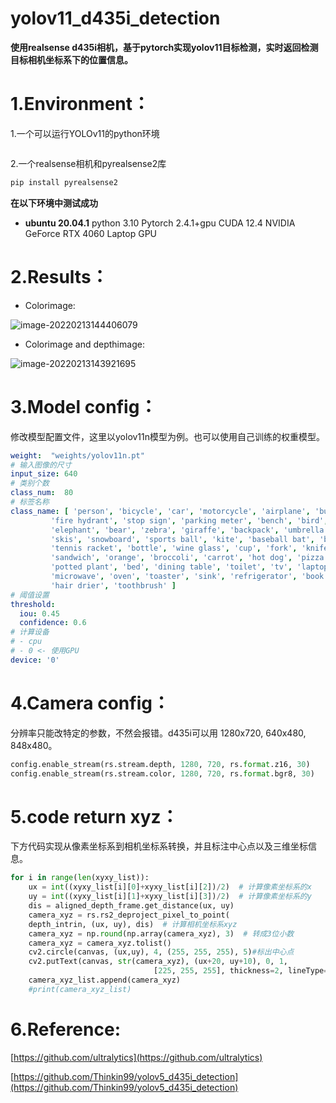 # yolov11_d435i_detection
**使用realsense d435i相机，基于pytorch实现yolov11目标检测，实时返回检测目标相机坐标系下的位置信息。**

# 1.Environment：

1.一个可以运行YOLOv11的python环境

```bash

```

2.一个realsense相机和pyrealsense2库

```bash
pip install pyrealsense2
```

**在以下环境中测试成功**

- **ubuntu 20.04.1** python 3.10 Pytorch 2.4.1+gpu CUDA 12.4 NVIDIA GeForce RTX 4060 Laptop GPU

# 2.Results：

- Colorimage:

![image-20220213144406079](https://github.com/Thinkin99/yolov5_d435i_detection/blob/main/image/image-20220213144406079.png)

- Colorimage and depthimage:

![image-20220213143921695](https://github.com/Thinkin99/yolov5_d435i_detection/blob/main/image/image-20220213143921695.png)

# 3.Model config：

修改模型配置文件，这里以yolov11n模型为例。也可以使用自己训练的权重模型。

```yaml
weight:  "weights/yolov11n.pt"
# 输入图像的尺寸
input_size: 640
# 类别个数
class_num:  80
# 标签名称
class_name: [ 'person', 'bicycle', 'car', 'motorcycle', 'airplane', 'bus', 'train', 'truck', 'boat', 'traffic light',
         'fire hydrant', 'stop sign', 'parking meter', 'bench', 'bird', 'cat', 'dog', 'horse', 'sheep', 'cow',
         'elephant', 'bear', 'zebra', 'giraffe', 'backpack', 'umbrella', 'handbag', 'tie', 'suitcase', 'frisbee',
         'skis', 'snowboard', 'sports ball', 'kite', 'baseball bat', 'baseball glove', 'skateboard', 'surfboard',
         'tennis racket', 'bottle', 'wine glass', 'cup', 'fork', 'knife', 'spoon', 'bowl', 'banana', 'apple',
         'sandwich', 'orange', 'broccoli', 'carrot', 'hot dog', 'pizza', 'donut', 'cake', 'chair', 'couch',
         'potted plant', 'bed', 'dining table', 'toilet', 'tv', 'laptop', 'mouse', 'remote', 'keyboard', 'cell phone',
         'microwave', 'oven', 'toaster', 'sink', 'refrigerator', 'book', 'clock', 'vase', 'scissors', 'teddy bear',
         'hair drier', 'toothbrush' ]
# 阈值设置
threshold:
  iou: 0.45
  confidence: 0.6
# 计算设备
# - cpu
# - 0 <- 使用GPU
device: '0'
```

# 4.Camera config：

分辨率只能改特定的参数，不然会报错。d435i可以用 1280x720, 640x480, 848x480。

```python
config.enable_stream(rs.stream.depth, 1280, 720, rs.format.z16, 30)
config.enable_stream(rs.stream.color, 1280, 720, rs.format.bgr8, 30)
```
# 5.code return xyz：
下方代码实现从像素坐标系到相机坐标系转换，并且标注中心点以及三维坐标信息。
```python
for i in range(len(xyxy_list)):
    ux = int((xyxy_list[i][0]+xyxy_list[i][2])/2)  # 计算像素坐标系的x
    uy = int((xyxy_list[i][1]+xyxy_list[i][3])/2)  # 计算像素坐标系的y
    dis = aligned_depth_frame.get_distance(ux, uy)  
    camera_xyz = rs.rs2_deproject_pixel_to_point(
    depth_intrin, (ux, uy), dis)  # 计算相机坐标系xyz
    camera_xyz = np.round(np.array(camera_xyz), 3)  # 转成3位小数
    camera_xyz = camera_xyz.tolist()
    cv2.circle(canvas, (ux,uy), 4, (255, 255, 255), 5)#标出中心点
    cv2.putText(canvas, str(camera_xyz), (ux+20, uy+10), 0, 1,
                                [225, 255, 255], thickness=2, lineType=cv2.LINE_AA)#标出坐标
    camera_xyz_list.append(camera_xyz)
    #print(camera_xyz_list)
```
# 6.Reference:

[https://github.com/ultralytics](https://github.com/ultralytics)

[https://github.com/Thinkin99/yolov5_d435i_detection](https://github.com/Thinkin99/yolov5_d435i_detection)
